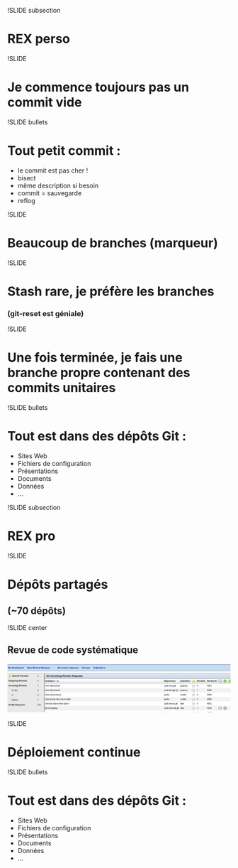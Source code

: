 !SLIDE subsection

# REX perso

!SLIDE

# Je commence toujours pas un commit vide

!SLIDE bullets

# Tout petit commit :
* le commit est pas cher !
* bisect
* même description si besoin
* commit = sauvegarde
* reflog

!SLIDE

# Beaucoup de branches (marqueur)

!SLIDE

# Stash rare, je préfère les branches
### (git-reset est géniale)

!SLIDE

# Une fois terminée, je fais une **branche propre** contenant des **commits unitaires**

!SLIDE bullets

# Tout est dans des dépôts Git :

* Sites Web
* Fichiers de configuration
* Présentations
* Documents
* Données
* ...

!SLIDE subsection

# REX pro

!SLIDE

# Dépôts partagés
## (~70 dépôts)

!SLIDE center

## Revue de code systématique

![reviewboard](sa-reviewboard.png)

!SLIDE

# Déploiement continue

!SLIDE bullets

# Tout est dans des dépôts Git :

* Sites Web
* Fichiers de configuration
* Présentations
* Documents
* Données
* ...
